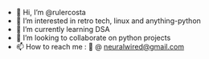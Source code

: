 - 👋 Hi, I’m @rulercosta
- 👀 I’m interested in retro tech, linux and anything-python
- 🌱 I’m currently learning DSA
- 💞️ I’m looking to collaborate on python projects
- 📫 How to reach me : 📧 @ neuralwired@gmail.com
<!---
rulercosta/rulercosta is a ✨ special ✨ repository because its `README.md` (this file) appears on your GitHub profile.
You can click the Preview link to take a look at your changes.
--->
